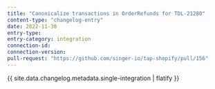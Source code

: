 ```yaml
---
title: "Canonicalize transactions in OrderRefunds for TDL-21280"
content-type: "changelog-entry"
date: 2022-11-30
entry-type: 
entry-category: integration
connection-id: 
connection-version: 
pull-request: "https://github.com/singer-io/tap-shopify/pull/156"
---
```

{{ site.data.changelog.metadata.single-integration | flatify }}